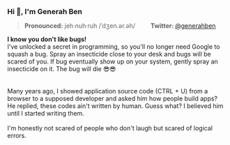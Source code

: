 <h3 align="left" style="display: inline">Hi 👋, I'm Generah Ben</h3>

> <b>Pronounced:</b> jeh·nuh·ruh /ˈdʒen.ər.əh/ &nbsp; &nbsp; &nbsp; &nbsp;
> <b>Twitter: </b>[@generahben](https://twitter.com/generahben)

<p align="left">
<b>I know you don't like bugs!</b>
<br/>
I've unlocked a secret in programming, so you'll no longer need Google to squash a bug. Spray an insecticide close to your desk and bugs will be scared of you. If bug eventually show up on your system, gently spray an insecticide on it. The bug will die 😎😎<br/>
<br/><br/>
Many years ago, I showed application source code (CTRL + U) from a browser to a supposed developer and asked him how people build apps? He replied, these codes ain't written by human. Guess what? I believed him until I started writing them.
<br/><br/>
I'm honestly not scared of people who don't laugh but scared of logical errors.
<br/><br/>
</p>


